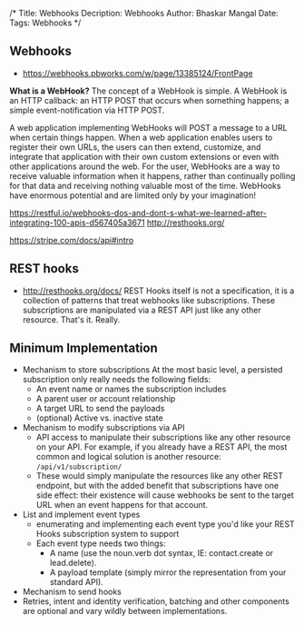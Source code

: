 /*
Title: Webhooks
Decription: Webhooks
Author: Bhaskar Mangal
Date: 
Tags: Webhooks
*/

## Webhooks
- https://webhooks.pbworks.com/w/page/13385124/FrontPage

**What is a WebHook?** 
The concept of a WebHook is simple. A WebHook is an HTTP callback: an HTTP POST that occurs when something happens; a simple event-notification via HTTP POST.

A web application implementing WebHooks will POST a message to a URL when certain things happen. When a web application enables users to register their own URLs, the users can then extend, customize, and integrate that application with their own custom extensions or even with other applications around the web. For the user, WebHooks are a way to receive valuable information when it happens, rather than continually polling for that data and receiving nothing valuable most of the time. WebHooks have enormous potential and are limited only by your imagination! 


https://restful.io/webhooks-dos-and-dont-s-what-we-learned-after-integrating-100-apis-d567405a3671
http://resthooks.org/

https://stripe.com/docs/api#intro

## REST hooks
- http://resthooks.org/docs/
REST Hooks itself is not a specification, it is a collection of patterns that treat webhooks like subscriptions. These subscriptions are manipulated via a REST API just like any other resource. That's it. Really.

## Minimum Implementation
* Mechanism to store subscriptions
At the most basic level, a persisted subscription only really needs the following fields:
  - An event name or names the subscription includes
  - A parent user or account relationship
  - A target URL to send the payloads
  - (optional) Active vs. inactive state
* Mechanism to modify subscriptions via API
  - API access to manipulate their subscriptions like any other resource on your API. For example, if you already have a REST API, the most common and logical solution is another resource: `/api/v1/subscription/`
  - These would simply manipulate the resources like any other REST endpoint, but with the added benefit that subscriptions have one side effect: their existence will cause webhooks be sent to the target URL when an event happens for that account.
* List and implement event types
  - enumerating and implementing each event type you'd like your REST Hooks subscription system to support
  - Each event type needs two things:
    - A name (use the noun.verb dot syntax, IE: contact.create or lead.delete).
    - A payload template (simply mirror the representation from your standard API).
* Mechanism to send hooks
* Retries, intent and identity verification, batching and other components are optional and vary wildly between implementations.

